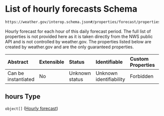 # List of hourly forecasts Schema

```txt
https://weather.gov/interop.schema.json#/properties/forecast/properties/days/items/properties/hours
```

Hourly forecast for each hour of this daily forecast period. The full list of properties is not provided here as it is taken directly from the NWS public API and is not controlled by weather.gov. The properties listed below are created by weather.gov and are the only guaranteed properties.

| Abstract            | Extensible | Status         | Identifiable            | Custom Properties | Additional Properties | Access Restrictions | Defined In                                                                                                 |
| :------------------ | :--------- | :------------- | :---------------------- | :---------------- | :-------------------- | :------------------ | :--------------------------------------------------------------------------------------------------------- |
| Can be instantiated | No         | Unknown status | Unknown identifiability | Forbidden         | Allowed               | none                | [interop-layer.schema.json\*](../../../api-interop-layer/interop-layer.schema.json "open original schema") |

## hours Type

`object[]` ([Hourly forecast](interop-layer-properties-forecast-properties-list-of-daily-forecasts-daily-forecast-properties-list-of-hourly-forecasts-hourly-forecast.md))
